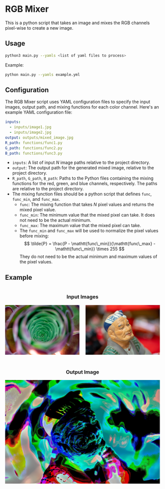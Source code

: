 # RGB Mixer
This is a python script that takes an image and mixes the RGB channels pixel-wise to create a new image. 

## Usage
```bash
python3 main.py --yamls <list of yaml files to process>
``` 
Example:
```bash
python main.py --yamls example.yml
```

## Configuration
The RGB Mixer script uses YAML configuration files to specify the input images, output path, and mixing functions for each color channel. Here's an example YAML configuration file:
```yaml
inputs:
  - inputs/image1.jpg
  - inputs/image2.jpg
output: outputs/mixed_image.jpg
R_path: functions/func1.py
G_path: functions/func2.py
B_path: functions/func3.py
```
- `inputs`: A list of input $N$ image paths relative to the project directory.
- `output`: The output path for the generated mixed image, relative to the project directory.
- `R_path`, `G_path`, `B_path`: Paths to the Python files containing the mixing functions for the red, green, and blue channels, respectively. The paths are relative to the project directory.
- The mixing function files should be a python script that defines `func`, `func_min`, and `func_max`.
    - `func`: The mixing function that takes $N$ pixel values and returns the mixed pixel value.
    - `func_min`: The minimum value that the mixed pixel can take. It does not need to be the actual minimum.
    - `func_max`: The maximum value that the mixed pixel can take. 
    - The `func_min` and `func_max` will be used to normalize the pixel values before mixing:
    $$
    \tilde{P} = \frac{P - \mathtt{func\_min}}{\mathtt{func\_max} - \mathtt{func\_min}} \times 255
    $$
    They do not need to be the actual minimum and maximum values of the pixel values. 

## Example
<div style="display: flex; flex-direction: column;">
  <div style="margin-bottom: 20px;">
    <h3 style="text-align: center;">Input Images</h3>
    <div style="display: flex; justify-content: center;">
      <div style="flex: 1; padding-right: 10px;">
        <img src="images/img0.jpg" alt="Image 1" style="width: 100%;">
      </div>
      <div style="flex: 1; padding-left: 10px;">
        <img src="images/img1.jpg" alt="Image 2" style="width: 100%;">
      </div>
    </div>
  </div>
  <div>
    <h3 style="text-align: center;">Output Image</h3>
    <div style="text-align: center;">
      <img src="images/output.jpg" alt="Output" style="width: 100%; max-width: 800px;">
    </div>
  </div>
</div>
